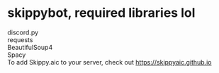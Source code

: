 # skippybot, required libraries lol
discord.py  
requests  
BeautifulSoup4  
Spacy    
To add Skippy.aic to your server, check out https://skippyaic.github.io
